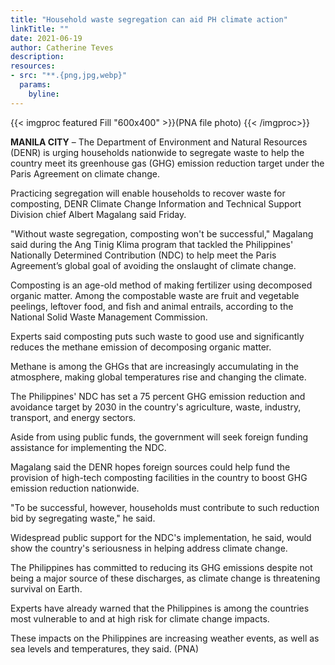 ```yaml
---
title: "Household waste segregation can aid PH climate action"
linkTitle: ""
date: 2021-06-19
author: Catherine Teves
description:
resources:
- src: "**.{png,jpg,webp}"
  params:
    byline: 
---
```

{{< imgproc featured Fill "600x400" >}}(PNA file photo) {{< /imgproc>}}

**MANILA CITY** –  The Department of Environment and Natural Resources (DENR) is urging households nationwide to segregate waste to help the country meet its greenhouse gas (GHG) emission reduction target under the Paris Agreement on climate change. 

Practicing segregation will enable households to recover waste for composting, DENR Climate Change Information and Technical Support Division chief Albert Magalang said Friday.

"Without waste segregation, composting won't be successful," Magalang said during the Ang Tinig Klima program that tackled the Philippines' Nationally Determined Contribution (NDC) to help meet the Paris Agreement’s global goal of avoiding the onslaught of climate change.

Composting is an age-old method of making fertilizer using decomposed organic matter.
Among the compostable waste are fruit and vegetable peelings, leftover food, and fish and animal entrails, according to the National Solid Waste Management Commission.

Experts said composting puts such waste to good use and significantly reduces the methane emission of decomposing organic matter.

Methane is among the GHGs that are increasingly accumulating in the atmosphere, making global temperatures rise and changing the climate.

The Philippines' NDC has set a 75 percent GHG emission reduction and avoidance target by 2030 in the country's agriculture, waste, industry, transport, and energy sectors.

Aside from using public funds, the government will seek foreign funding assistance for implementing the NDC.

Magalang said the DENR hopes foreign sources could help fund the provision of high-tech composting facilities in the country to boost GHG emission reduction nationwide.

"To be successful, however, households must contribute to such reduction bid by segregating waste," he said.

Widespread public support for the NDC's implementation, he said, would show the country's seriousness in helping address climate change.

The Philippines has committed to reducing its GHG emissions despite not being a major source of these discharges, as climate change is threatening survival on Earth.

Experts have already warned that the Philippines is among the countries most vulnerable to and at high risk for climate change impacts.

These impacts on the Philippines are increasing weather events, as well as sea levels and temperatures, they said. (PNA) 